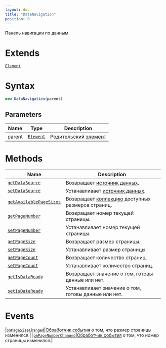 ```yaml
---
layout: doc
title: "DataNavigation"
position: 0
---
```


Панель навигации по данным.

# Extends

[`Element`](../../Core/Elements/Element)

# Syntax

```js
new DataNavigation(parent)
```

## Parameters

|Name|Type|Description|
|----|----------|---------|
|parent|[`Element`](../../Core/Elements/Element)|Родительский [элемент](../../Core/Elements/Element)|

# Methods

|Name|Description|
|----|---------|
|[`getDataSource`](DataNavigation.getDataSource/)|Возвращает [источник данных](../../Core/DataSources/BaseDataSource/).|
|[`setDataSource`](DataNavigation.setDataSource/)|Устанавливает [источник данных](../../Core/DataSources/BaseDataSource/).|
|[`getAvailablePageSizes`](DataNavigation.getAvailablePageSizes/)|Возвращает [коллекцию](../../Core/Collection/) доступных размеров страниц.|
|[`getPageNumber`](DataNavigation.getPageNumber)|Возвращает номер текущей страницы.|
|[`setPageNumber`](DataNavigation.setPageNumber)|Устанавливает номер текущей страницы.|
|[`getPageSize`](DataNavigation.getPageSize)|Возвращает размер страницы.|
|[`setPageSize`](DataNavigation.setPageSize)|Устанавливает размер страницы.|
|[`getPageCount`](DataNavigation.getPageCount)|Возвращает количество страниц.|
|[`setPageCount`](DataNavigation.setPageCount)|Устанавливает количество страниц.|
|[`getIsDataReady`](DataNavigation.getIsDataReady)|Возвращает значение о том, готовы данные или нет.|
|[`setIsDataReady`](DataNavigation.setIsDataReady)|Устанавливает значение о том, готовы данные или нет.|

# Events

|[`onPageSizeChanged`](DataNavigation.onPageSizeChanged)|[Обработчик события](../../Core/Script/) о том, что размер страницы изменился.|
|[`onPageNumberChanged`](DataNavigation.onPageNumberChanged)|[Обработчик события](../../Core/Script/) о том, что номер страницы изменился.|

